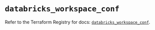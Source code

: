 # `databricks_workspace_conf`

Refer to the Terraform Registry for docs: [`databricks_workspace_conf`](https://registry.terraform.io/providers/databricks/databricks/1.87.1/docs/resources/workspace_conf).
